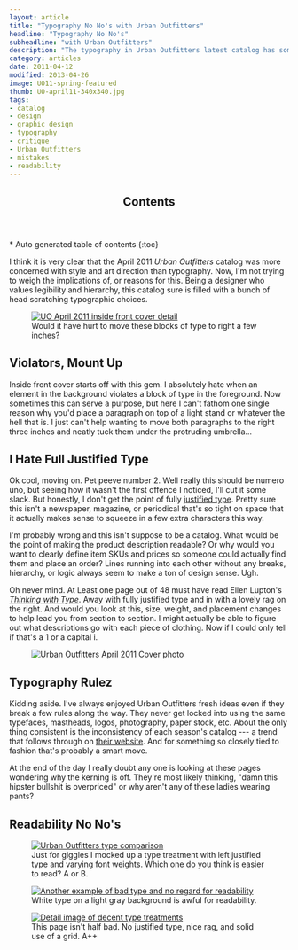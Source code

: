 ```yaml
---
layout: article
title: "Typography No No's with Urban Outfitters"
headline: "Typography No No's"
subheadline: "with Urban Outfitters"
description: "The typography in Urban Outfitters latest catalog has some serious readability issues."
category: articles
date: 2011-04-12
modified: 2013-04-26
image: UO11-spring-featured
thumb: UO-april11-340x340.jpg
tags: 
- catalog
- design
- graphic design
- typography
- critique
- Urban Outfitters
- mistakes
- readability
---
```

<section id="table-of-contents" class="toc">
  <header>
    <h1 class="delta">Contents</h1>
  </header>
<div id="drawer" markdown="1">
*  Auto generated table of contents
{:toc}
</div>
</section><!-- /#table-of-contents -->

I think it is very clear that the April 2011 *Urban Outfitters* catalog was more concerned with style and art direction than typography. Now, I'm not trying to weigh the implications of, or reasons for this. Being a designer who values legibility and hierarchy, this catalog sure is filled with a bunch of head scratching typographic choices.

<figure>
    <a href="{{ site.url }}/images/UO-bad-type-placement.jpg" title="Inside front cover detail photograph"><img title="Urban Outfitters bad type placement" src="{{ site.url }}/images/UO-bad-type-placement.jpg" alt="UO April 2011 inside front cover detail" /></a>
    <figcaption>Would it have hurt to move these blocks of type to right a few inches?</figcaption>
</figure>

## Violators, Mount Up

Inside front cover starts off with this gem. I absolutely hate when an element in the background violates a block of type in the foreground. Now sometimes this can serve a purpose, but here I can't fathom one single reason why you'd place a paragraph on top of a light stand or whatever the hell that is. I just can't help wanting to move both paragraphs to the right three inches and neatly tuck them under the protruding umbrella...

## I Hate Full Justified Type

Ok cool, moving on. Pet peeve number 2. Well really this should be numero uno, but seeing how it wasn't the first offence I noticed, I'll cut it some slack. But honestly, I don't get the point of fully [justified type](http://en.wikipedia.org/wiki/Justification_(typesetting)). Pretty sure this isn't a newspaper, magazine, or periodical that's so tight on space that it actually makes sense to squeeze in a few extra characters this way.

I'm probably wrong and this isn't suppose to be a catalog. What would be the point of making the product description readable? Or why would you want to clearly define item SKUs and prices so someone could actually find them and place an order? Lines running into each other without any breaks, hierarchy, or logic always seem to make a ton of design sense. Ugh.

Oh never mind. At Least one page out of 48 must have read Ellen Lupton's [*Thinking with Type*](http://www.amazon.com/gp/product/1568989695/ref=as_li_ss_tl?ie=UTF8&tag=mademist-20&linkCode=as2&camp=1789&creative=390957&creativeASIN=1568989695). Away with fully justified type and in with a lovely rag on the right. And would you look at this, size, weight, and placement changes to help lead you from section to section. I might actually be able to figure out what descriptions go with each piece of clothing. Now if I could only tell if that's a 1 or a capital i.    

<figure class="pull-right">
    <img src="{{ site.url }}/images/UO-spring11-cover.png" alt="Urban Outfitters April 2011 Cover photo" />
</figure>

## Typography Rulez

Kidding aside. I've always enjoyed Urban Outfitters fresh ideas even if they break a few rules along the way. They never get locked into using the same typefaces, mastheads, logos, photography, paper stock, etc. About the only thing consistent is the inconsistency of each season's catalog --- a trend that follows through on <a href="http://www.styleite.com/retail/urban-outfitters-new-website/" title="Type on arches? Yeah UO did that on their website">their website</a>. And for something so closely tied to fashion that's probably a smart move.

At the end of the day I really doubt any one is looking at these pages wondering why the kerning is off. They're most likely thinking, "damn this hipster bullshit is overpriced" or why aren't any of these ladies wearing pants?

## Readability No No's

<figure>
    <a href="{{ site.url }}/images/UO-product-text.jpg" title="Type comparion"><img src="{{ site.url }}/images/UO-product-text-300.jpg" alt="Urban Outfitters type comparison" /></a>
    <figcaption>Just for giggles I mocked up a type treatment with left justified type and varying font weights. Which one do you think is easier to read? A or B.</figcaption>
</figure>

<figure>
    <a href="{{ site.url }}/images/UO-awful-readability.jpg" title="Another example of unreadable type"><img src="{{ site.url }}/images/UO-awful-readability-300.jpg" alt="Another example of bad type and no regard for readability" title="Urban Outfitters awful typography" /></a>
    <figcaption>White type on a light gray background is awful for readability.</figcaption>
</figure>

<figure>
    <a href="{{ site.url }}/images/UO-type-hiearchy.jpg" title="Another detail image of type"><img title="Urban Outfitters catalog typography" src="{{ site.url }}/images/UO-type-hiearchy-300.jpg" alt="Detail image of decent type treatments" /></a>
    <figcaption>This page isn't half bad. No justified type, nice rag, and solid use of a grid. A++</figcaption>
</figure>
